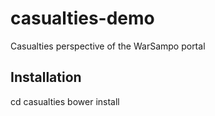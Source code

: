# casualties-demo
Casualties perspective of the WarSampo portal

Installation
------------

cd casualties
bower install
